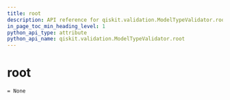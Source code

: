 ```yaml
---
title: root
description: API reference for qiskit.validation.ModelTypeValidator.root
in_page_toc_min_heading_level: 1
python_api_type: attribute
python_api_name: qiskit.validation.ModelTypeValidator.root
---
```


# root

<span id="qiskit.validation.ModelTypeValidator.root" />

`= None`

